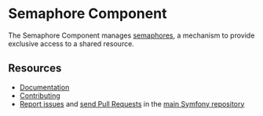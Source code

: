 Semaphore Component
===================

The Semaphore Component manages
[semaphores](https://en.wikipedia.org/wiki/Semaphore_(programming)), a mechanism
to provide exclusive access to a shared resource.

Resources
---------

 * [Documentation](https://symfony.com/doc/current/components/semaphore.html)
 * [Contributing](https://symfony.com/doc/current/contributing/index.html)
 * [Report issues](https://github.com/symfony/symfony/issues) and
   [send Pull Requests](https://github.com/symfony/symfony/pulls)
   in the [main Symfony repository](https://github.com/symfony/symfony)
